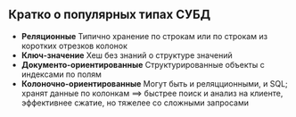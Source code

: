 ## Кратко о популярных типах СУБД

* **Реляционные**
  Типично хранение по строкам или по строкам из коротких отрезков колонок
* **Ключ-значение**
  Хеш без знаний о структуре значений
* **Документо-ориентированные**
  Структурированные объекты с индексами по полям
* **Колоночно-ориентированные**
  Могут быть и реляцционными, и SQL; хранят данные по колонкам $\implies$ быстрее поиск и анализ на клиенте, эффективнее сжатие, но тяжелее со сложными запросами

